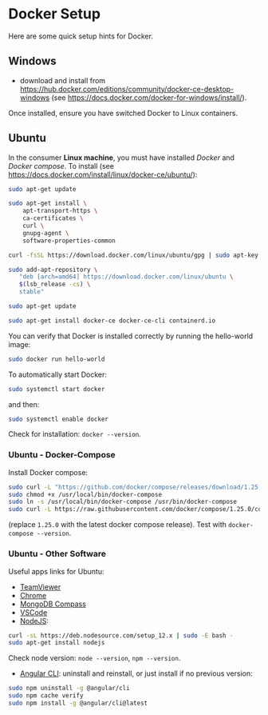 # Docker Setup

Here are some quick setup hints for Docker.

## Windows

- download and install from <https://hub.docker.com/editions/community/docker-ce-desktop-windows> (see <https://docs.docker.com/docker-for-windows/install/>).

Once installed, ensure you have switched Docker to Linux containers.

## Ubuntu

In the consumer __Linux machine__, you must have installed *Docker* and *Docker compose*. To install (see <https://docs.docker.com/install/linux/docker-ce/ubuntu/>):

```bash
sudo apt-get update

sudo apt-get install \
    apt-transport-https \
    ca-certificates \
    curl \
    gnupg-agent \
    software-properties-common

curl -fsSL https://download.docker.com/linux/ubuntu/gpg | sudo apt-key add -

sudo add-apt-repository \
   "deb [arch=amd64] https://download.docker.com/linux/ubuntu \
   $(lsb_release -cs) \
   stable"

sudo apt-get update

sudo apt-get install docker-ce docker-ce-cli containerd.io
```

You can verify that Docker is installed correctly by running the hello-world image:

```bash
sudo docker run hello-world
```

To automatically start Docker:

```bash
sudo systemctl start docker
```

and then:

```bash
sudo systemctl enable docker
```

Check for installation: `docker --version`.

### Ubuntu - Docker-Compose

Install Docker compose:

```bash
sudo curl -L "https://github.com/docker/compose/releases/download/1.25.0/docker-compose-$(uname -s)-$(uname -m)" -o /usr/local/bin/docker-compose
sudo chmod +x /usr/local/bin/docker-compose
sudo ln -s /usr/local/bin/docker-compose /usr/bin/docker-compose
sudo curl -L https://raw.githubusercontent.com/docker/compose/1.25.0/contrib/completion/bash/docker-compose -o /etc/bash_completion.d/docker-compose
```

(replace `1.25.0` with the latest docker compose release). Test with `docker-compose --version`.

### Ubuntu - Other Software

Useful apps links for Ubuntu:

- [TeamViewer](https://www.teamviewer.com/en/download/linux/)
- [Chrome](https://www.google.com/intl/en-US/chrome/)
- [MongoDB Compass](https://www.mongodb.com/download-center?jmp=nav#compass)
- [VSCode](https://code.visualstudio.com/download)
- [NodeJS](https://www.digitalocean.com/community/tutorials/how-to-install-node-js-on-ubuntu-16-04):

```bash
curl -sL https://deb.nodesource.com/setup_12.x | sudo -E bash -
sudo apt-get install nodejs
```

Check node version: `node --version`, `npm --version`.

- [Angular CLI](https://tecadmin.net/install-angular-on-ubuntu/): uninstall and reinstall, or just install if no previous version:

```bash
sudo npm uninstall -g @angular/cli
sudo npm cache verify
sudo npm install -g @angular/cli@latest
```

